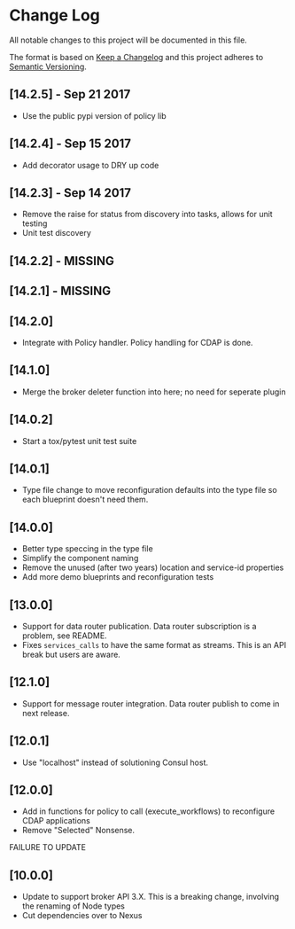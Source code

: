 # Change Log
All notable changes to this project will be documented in this file.

The format is based on [Keep a Changelog](http://keepachangelog.com/)
and this project adheres to [Semantic Versioning](http://semver.org/).

## [14.2.5] - Sep 21 2017
* Use the public pypi version of policy lib

## [14.2.4] - Sep 15 2017
* Add decorator usage to DRY up code

## [14.2.3] - Sep 14 2017
* Remove the raise for status from discovery into tasks, allows for unit testing
* Unit test discovery

## [14.2.2] - MISSING

## [14.2.1] - MISSING

## [14.2.0]
* Integrate with Policy handler. Policy handling for CDAP is done.

## [14.1.0] 
* Merge the broker deleter function into here; no need for seperate plugin

## [14.0.2]
* Start a tox/pytest unit test suite

## [14.0.1]
* Type file change to move reconfiguration defaults into the type file so each blueprint doesn't need them. 

## [14.0.0]
* Better type speccing in the type file
* Simplify the component naming
* Remove the unused (after two years) location and service-id properties
* Add more demo blueprints and reconfiguration tests

## [13.0.0]
* Support for data router publication. Data router subscription is a problem, see README.
* Fixes `services_calls` to have the same format as streams. This is an API break but users are aware. 

## [12.1.0]
* Support for message router integration. Data router publish to come in next release.  

## [12.0.1]
* Use "localhost" instead of solutioning Consul host. 

## [12.0.0]
* Add in functions for policy to call (execute_workflows) to reconfigure CDAP applications
* Remove "Selected" Nonsense.

FAILURE TO UPDATE

## [10.0.0]
* Update to support broker API 3.X. This is a breaking change, involving the renaming of Node types
* Cut dependencies over to Nexus
